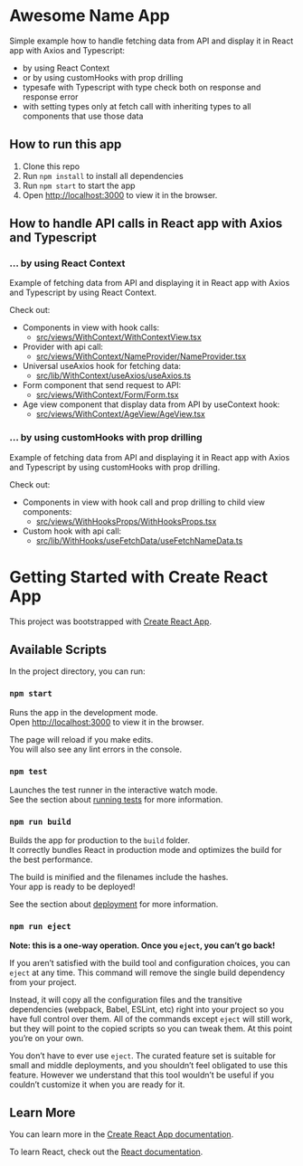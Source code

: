 # Awesome Name App
Simple example how to handle fetching data from API and display it in React app with Axios and Typescript:
* by using React Context
* or by using customHooks with prop drilling
* typesafe with Typescript with type check both on response and response error
* with setting types only at fetch call with inheriting types to all components that use those data

## How to run this app
1. Clone this repo
2. Run `npm install` to install all dependencies
3. Run `npm start` to start the app
4. Open [http://localhost:3000](http://localhost:3000) to view it in the browser.

## How to handle API calls in React app with Axios and Typescript

### ... by using React Context

Example of fetching data from API and displaying it in React app with Axios and Typescript by using React Context.

Check out:

* Components in view with hook calls:
    * [src/views/WithContext/WithContextView.tsx](src/views/WithContext/WithContextView.tsx)
* Provider with api call:
    * [src/views/WithContext/NameProvider/NameProvider.tsx](src/views/WithContext/NameProvider/NameProvider.tsx)
* Universal useAxios hook for fetching data:
    * [src/lib/WithContext/useAxios/useAxios.ts](src/lib/WithContext/useAxios/useAxios.ts)
* Form component that send request to API:
    * [src/views/WithContext/Form/Form.tsx](src/views/WithContext/Form/Form.tsx)
* Age view component that display data from API by useContext hook:
    * [src/views/WithContext/AgeView/AgeView.tsx](src/views/WithContext/AgeView/AgeView.tsx)

### ... by using customHooks with prop drilling

Example of fetching data from API and displaying it in React app with Axios and Typescript by using customHooks with prop drilling.

Check out:
* Components in view with hook call and prop drilling to child view components:
    * [src/views/WithHooksProps/WithHooksProps.tsx](src/views/WithHooksProps/WithHooksProps.tsx)
* Custom hook with api call:
    * [src/lib/WithHooks/useFetchData/useFetchNameData.ts](src/lib/WithHooks/useFetchData/useFetchData.ts)

# Getting Started with Create React App

This project was bootstrapped with [Create React App](https://github.com/facebook/create-react-app).

## Available Scripts

In the project directory, you can run:

### `npm start`

Runs the app in the development mode.\
Open [http://localhost:3000](http://localhost:3000) to view it in the browser.

The page will reload if you make edits.\
You will also see any lint errors in the console.

### `npm test`

Launches the test runner in the interactive watch mode.\
See the section about [running tests](https://facebook.github.io/create-react-app/docs/running-tests) for more information.

### `npm run build`

Builds the app for production to the `build` folder.\
It correctly bundles React in production mode and optimizes the build for the best performance.

The build is minified and the filenames include the hashes.\
Your app is ready to be deployed!

See the section about [deployment](https://facebook.github.io/create-react-app/docs/deployment) for more information.

### `npm run eject`

**Note: this is a one-way operation. Once you `eject`, you can’t go back!**

If you aren’t satisfied with the build tool and configuration choices, you can `eject` at any time. This command will remove the single build dependency from your project.

Instead, it will copy all the configuration files and the transitive dependencies (webpack, Babel, ESLint, etc) right into your project so you have full control over them. All of the commands except `eject` will still work, but they will point to the copied scripts so you can tweak them. At this point you’re on your own.

You don’t have to ever use `eject`. The curated feature set is suitable for small and middle deployments, and you shouldn’t feel obligated to use this feature. However we understand that this tool wouldn’t be useful if you couldn’t customize it when you are ready for it.

## Learn More

You can learn more in the [Create React App documentation](https://facebook.github.io/create-react-app/docs/getting-started).

To learn React, check out the [React documentation](https://reactjs.org/).
